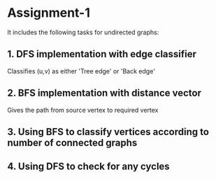 # Assignment-1

It includes the following tasks for undirected graphs:

## 1. DFS implementation with edge classifier

Classifies (u,v) as either 'Tree edge' or 'Back edge'

## 2. BFS implementation with distance vector

Gives the path from source vertex to required vertex

## 3. Using BFS to classify vertices according to number of connected graphs

## 4. Using DFS to check for any cycles

